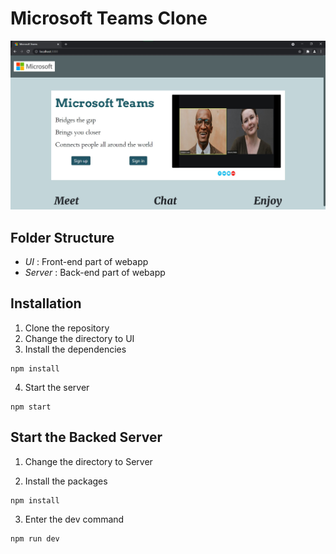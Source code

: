 # Microsoft Teams Clone

<img src = "image.jpg">

## Folder Structure

- *UI* : Front-end part of webapp
- *Server* : Back-end part of webapp


## Installation
1. Clone the repository
2. Change the directory to UI
3. Install the dependencies
```
npm install
```

4. Start the server
```
npm start
```


## Start the Backed Server

1. Change the directory to Server 

2. Install the packages
```
npm install
```

3. Enter the dev command
```
npm run dev
```

